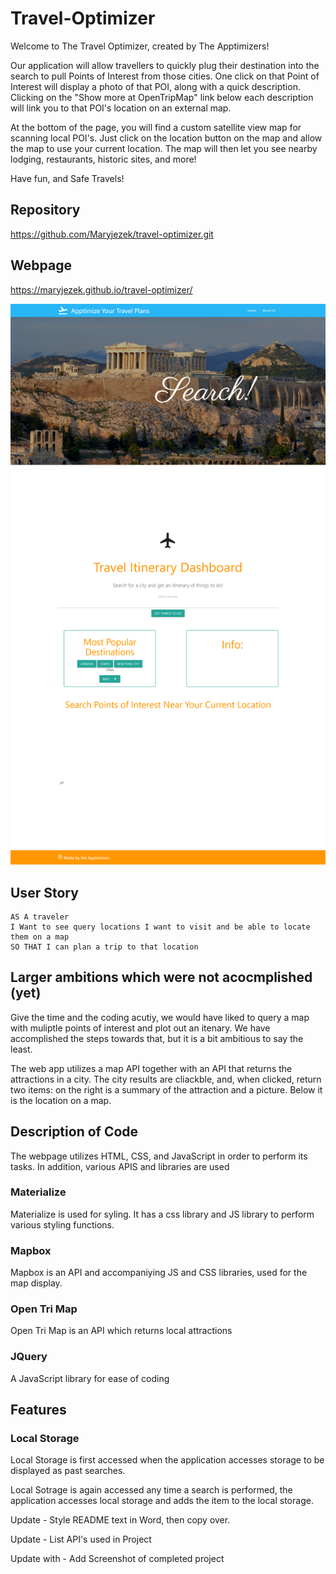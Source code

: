 # Travel-Optimizer

Welcome to The Travel Optimizer, created by The Apptimizers!

Our application will allow travellers to quickly plug their destination into the search 
to pull Points of Interest from those cities. One click on that Point of Interest will 
display a photo of that POI, along with a quick description. Clicking on the "Show more 
at OpenTripMap" link below each description will link you to that POI's location on an
external map.

At the bottom of the page, you will find a custom satellite view map for scanning local
POI's. Just click on the location button on the map and allow the map to use your current
location. The map will then let you see nearby lodging, restaurants, historic sites, and more!

Have fun, and Safe Travels!

## Repository

https://github.com/Maryjezek/travel-optimizer.git

## Webpage

https://maryjezek.github.io/travel-optimizer/

![Webpage Screenshot](./assets/images/screenshot.png)

## User Story

```
AS A traveler
I Want to see query locations I want to visit and be able to locate them on a map
SO THAT I can plan a trip to that location
```

## Larger ambitions which were not acocmplished (yet)

Give the time and the coding acutiy, we would have liked to query a map with muliptle points of interest and plot out an itenary. We have accomplished the steps towards that, but it is a bit ambitious to say the least.

The web app utilizes a map API together with an API that returns the attractions in a city. The city results are cliackble, and, when clicked, return two items: on the right is a summary of the attraction and a picture. Below it is the location on a map.

## Description of Code

The webpage utilizes HTML, CSS, and JavaScript in order to perform its tasks. In addition, various APIS and libraries are used

### Materialize

Materialize is used for syling. It has a css library and JS library to perform various styling functions.

### Mapbox

Mapbox is an API and accompaniying JS and CSS libraries, used for the map display.

### Open Tri Map

Open Tri Map is an API which returns local attractions

### JQuery

A JavaScript library for ease of coding

## Features

### Local Storage

Local Storage is first accessed when the application accesses storage to be displayed as past searches.

Local Sotrage is again accessed any time a search is performed, the application accesses local storage and adds the item to the local storage.


Update - Style README text in Word, then copy over.

Update - List API's used in Project

Update with - Add Screenshot of completed project 
